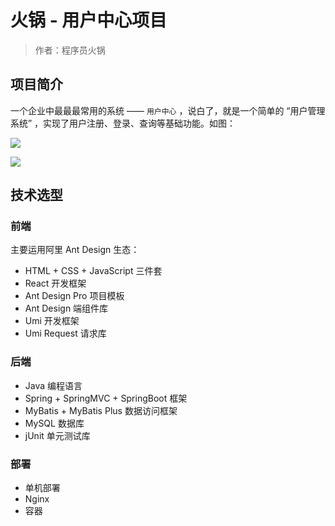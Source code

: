 # 火锅 - 用户中心项目

> 作者：程序员火锅

## 项目简介

一个企业中最最最常用的系统 —— `用户中心` ，说白了，就是一个简单的 “用户管理系统” ，实现了用户注册、登录、查询等基础功能。如图：

![](https://yupi-picture-1256524210.cos.ap-shanghai.myqcloud.com/1/510ad66d-a1cc-4b3d-bea3-952736914e2e.png)

![](https://yupi-picture-1256524210.cos.ap-shanghai.myqcloud.com/1/image-20220419200007861-20230322164346811.png)



## 技术选型

### 前端

主要运用阿里 Ant Design 生态：

- HTML + CSS + JavaScript 三件套
- React 开发框架
- Ant Design Pro 项目模板
- Ant Design 端组件库
- Umi 开发框架
- Umi Request 请求库



### 后端

- Java 编程语言
- Spring + SpringMVC + SpringBoot 框架
- MyBatis + MyBatis Plus 数据访问框架
- MySQL 数据库
- jUnit 单元测试库



### 部署

- 单机部署
- Nginx
- 容器